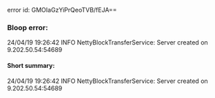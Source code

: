 error id: GMOIaGzYiPrQeoTVB/fEJA==
### Bloop error:

24/04/19 19:26:42 INFO NettyBlockTransferService: Server created on 9.202.50.54:54689
#### Short summary: 

24/04/19 19:26:42 INFO NettyBlockTransferService: Server created on 9.202.50.54:54689